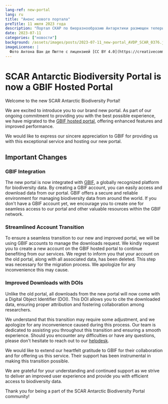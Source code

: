 ```yaml
---
lang-ref: new-portal
lang: ru
title: "Анонс нового портала"
preTitle: 11 июля 2023 года
description: "Портал СКАР по биоразнообразию Антарктики размещен теперь на GBIF"
date: 2023-07-11
categories: ["новости"]
background: /assets/images/posts/2023-07-11_new-portal_AVDP_SCAR_0376.jpg
imageLicense: |
  Фото Антона Ван де Пютте с лицензией [CC BY 4.0](https://creativecommons.org/licenses/by/4.0/)
---
```


# SCAR Antarctic Biodiversity Portal is now a GBIF Hosted Portal

Welcome to the new SCAR Antarctic Biodiversity Portal!

We are excited to introduce you to our brand new portal. As part of our ongoing commitment to providing you with the best possible experience, we have migrated to the [GBIF hosted portal](https://www.gbif.org/hosted-portals), offering enhanced features and improved performance.

We would like to express our sincere appreciation to GBIF for providing us with this exceptional service and hosting our new portal.

## Important Changes

### GBIF Integration
The new portal is now integrated with [GBIF](https://www.gbif.org/), a globally recognized platform for biodiversity data. By creating a GBIF account, you can easily access and download data from our portal. GBIF offers a secure and reliable environment for managing biodiversity data from around the world. If you don't have a GBIF account yet, we encourage you to create one for seamless access to our portal and other valuable resources within the GBIF network.

### Streamlined Account Transition
To ensure a seamless transition to our new and improved portal, we will be using GBIF accounts to manage the downloads request. We kindly request you to create a new account on the GBIF hosted portal to continue benefiting from our services. We regret to inform you that your account on the old portal, along with all associated data, has been deleted. This step was necessary for the migration process. We apologize for any inconvenience this may cause. 

### Improved Downloads with DOIs
Unlike the old portal, all downloads from the new portal will now come with a Digital Object Identifier (DOI). This DOI allows you to cite the downloaded data, ensuring proper attribution and fostering collaboration among researchers. 

We understand that this transition may require some adjustment, and we apologize for any inconvenience caused during this process. Our team is dedicated to assisting you throughout this transition and ensuring a smooth experience. Should you encounter any difficulties or have any questions, please don't hesitate to reach out to our [helpdesk](mailto:data-biodiversity-aq@naturalsciences.be).

We would like to extend our heartfelt gratitude to GBIF for their collaboration and for offering us this service. Their support has been instrumental in making this transition possible.

We are grateful for your understanding and continued support as we strive to deliver an improved user experience and provide you with efficient access to biodiversity data.

Thank you for being a part of the SCAR Antarctic Biodiversity Portal community!
